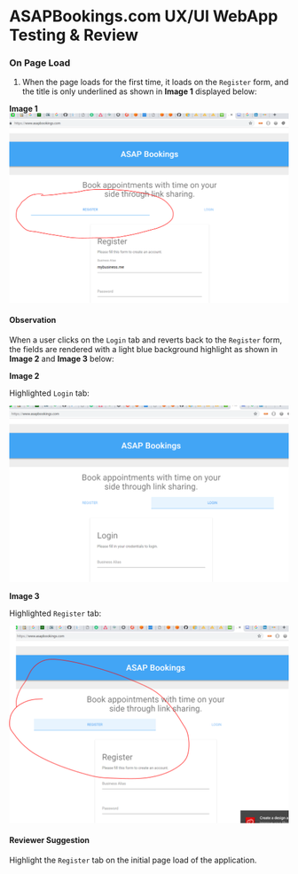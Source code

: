 # ASAPBookings.com UX/UI WebApp Testing & Review

### On Page Load

1. When the page loads for the first time, it loads on the `Register` form, and the title is only underlined as shown in **Image 1** displayed below:

**Image 1**
![alt text](https://github.com/lopezdp/TechnicalArticles/blob/master/img/AsapReviewImg/01.PNG "Image 1")

#### Observation

When a user clicks on the `Login` tab and reverts back to the `Register` form, the fields are rendered with a light blue background highlight as shown in **Image 2** and **Image 3** below:

**Image 2**

Highlighted `Login` tab:

![alt text](https://github.com/lopezdp/TechnicalArticles/blob/master/img/AsapReviewImg/02.PNG "Image 2")

**Image 3**

Highlighted `Register` tab:

![alt text](https://github.com/lopezdp/TechnicalArticles/blob/master/img/AsapReviewImg/03.PNG "Image 3")

#### Reviewer Suggestion

Highlight the `Register` tab on the initial page load of the application.